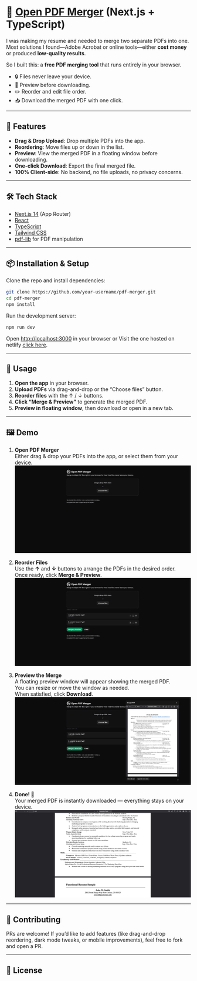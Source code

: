 # 📄 [Open PDF Merger](https://open-pdf-merger.netlify.app) (Next.js + TypeScript)
I was making my resume and needed to merge two separate PDFs into one. Most solutions I found—Adobe Acrobat or online tools—either **cost money** or produced **low-quality results**.

So I built this: a **free PDF merging tool** that runs entirely in your browser.  
- 🔒 Files never leave your device.  
- 👀 Preview before downloading.  
- ✏️ Reorder and edit file order.  
- 📥 Download the merged PDF with one click.  

---

## 🚀 Features

- **Drag & Drop Upload**: Drop multiple PDFs into the app.  
- **Reordering**: Move files up or down in the list.  
- **Preview**: View the merged PDF in a floating window before downloading.  
- **One-click Download**: Export the final merged file.  
- **100% Client-side**: No backend, no file uploads, no privacy concerns.  

--- 

## 🛠️ Tech Stack
- [Next.js 14](https://nextjs.org/) (App Router)  
- [React](https://react.dev/)  
- [TypeScript](https://www.typescriptlang.org/)  
- [Tailwind CSS](https://tailwindcss.com/)  
- [pdf-lib](https://pdf-lib.js.org/) for PDF manipulation  

---

## 📦 Installation & Setup

Clone the repo and install dependencies:
```bash
git clone https://github.com/your-username/pdf-merger.git
cd pdf-merger
npm install
```
Run the development server:
```bash
npm run dev
```
Open [http://localhost:3000](http://localhost:3000) in your browser
or
Visit the one hosted on netlify [click here](https://open-pdf-merger.netlify.app).

---

## 📖 Usage

1. **Open the app** in your browser.  
2. **Upload PDFs** via drag-and-drop or the “Choose files” button.  
3. **Reorder files** with the ↑ / ↓ buttons.  
4. **Click “Merge & Preview”** to generate the merged PDF.  
5. **Preview in floating window**, then download or open in a new tab.  

---

## 🖼️ Demo

1. **Open PDF Merger**  
   Either drag & drop your PDFs into the app, or select them from your device.  
![OpenPDFMerger Demo](./public/demo-1.png)

2. **Reorder Files**  
   Use the **↑** and **↓** buttons to arrange the PDFs in the desired order.  
   Once ready, click **Merge & Preview**.  
![PDF Selection Demo](./public/demo-2.png)

3. **Preview the Merge**  
   A floating preview window will appear showing the merged PDF.  
   You can resize or move the window as needed.  
   When satisfied, click **Download**.  
![PDF Preview Demo](./public/demo-3.png)

4. **Done! 🎉**  
   Your merged PDF is instantly downloaded — everything stays on your device.  
![PDF Download Demo](./public/demo-4.png)

---

## 🤝 Contributing

PRs are welcome! If you’d like to add features (like drag-and-drop reordering, dark mode tweaks, or mobile improvements), feel free to fork and open a PR.

---

## 📜 License
